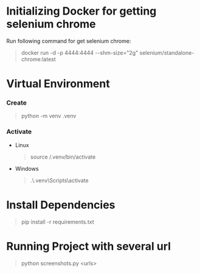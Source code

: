 # Initializing Docker for getting selenium chrome

Run following command for get selenium chrome:
 > docker run -d -p 4444:4444 --shm-size="2g" selenium/standalone-chrome:latest

# Virtual Environment

### Create
> python -m venv .venv 

### Activate

- Linux
  
  > source /.venv/bin/activate

- Windows
  
  > .\\.venv\Scripts\activate


# Install Dependencies

> pip install -r requirements.txt

# Running Project with several url

> python screenshots.py \<urls>